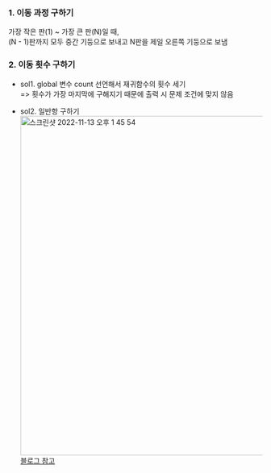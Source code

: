 ### 1. 이동 과정 구하기  
가장 작은 판(1) ~ 가장 큰 판(N)일 때,   
(N - 1)판까지 모두 중간 기둥으로 보내고 N판을 제일 오른쪽 기둥으로 보냄  

### 2. 이동 횟수 구하기
- sol1. global 변수 count 선언해서 재귀함수의 횟수 세기  
  => 횟수가 가장 마지막에 구해지기 때문에 출력 시 문제 조건에 맞지 않음  
  
- sol2. 일반항 구하기  
  <img width="674" alt="스크린샷 2022-11-13 오후 1 45 54" src="https://user-images.githubusercontent.com/69826406/201506371-6b229b96-a8de-44c8-a17e-2dcfeec74f9f.png">
  [블로그 참고](https://shoark7.github.io/programming/algorithm/tower-of-hanoi)
